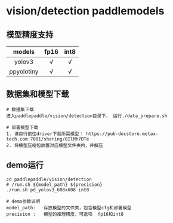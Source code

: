 # vision/detection paddlemodels

## 模型精度支持

|models|fp16|int8|
|:---:|:---:|:---:|
|yolov3|√|√|
|ppyolotiny|√|√|

## 数据集和模型下载
```
# 数据集下载
进入paddlepaddle/vision/detection目录下， 运行./data_prepare.sh

# 部署模型下载
1. 请自行前往driver下载所需模型： https://pub-docstore.metax-tech.com:7001/sharing/8IlMh7DTe
2. 将模型压缩包放置对应模型文件夹内，并解压
```

## demo运行

```
cd paddlepaddle/vision/detection
# /run.sh ${model_path} ${precision}
./run.sh pd_yolov3_608x608 int8

# demo参数说明
model_path:   存放模型的文件夹，包含模型cfg和部署模型
precision :   模型的推理精度，可选项  fp16和int8
```
 
